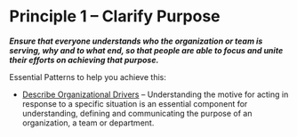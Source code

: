 [:menu-title]: # "Clarify Purpose"

# Principle 1 – Clarify Purpose


**_Ensure that everyone understands who the organization or team is serving, why and to what end, so that people are able to focus and unite their efforts on achieving that purpose._**


Essential Patterns to help you achieve this:

-   [Describe Organizational Drivers](section:describe-organizational-drivers) –  Understanding the motive for acting in response to a specific situation is an essential component for understanding, defining and communicating the purpose of an organization, a team or department.
